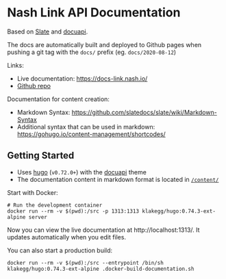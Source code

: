 # Nash Link API Documentation

Based on [Slate](https://github.com/slatedocs/slate) and [docuapi](https://github.com/bep/docuapi/).

The docs are automatically built and deployed to Github pages when pushing a git tag with the `docs/` prefix (eg. `docs/2020-08-12`)

Links:

* Live documentation: https://docs-link.nash.io/
* [Github repo](https://github.com/nash-io/nashlink-plugins-and-sdks)

Documentation for content creation:

* Markdown Syntax: https://github.com/slatedocs/slate/wiki/Markdown-Syntax
* Additional syntax that can be used in markdown: https://gohugo.io/content-management/shortcodes/

## Getting Started

* Uses [hugo](https://gohugo.io/getting-started/installing/) (`v0.72.0+`) with the [docuapi](https://github.com/bep/docuapi/) theme
* The documentation content in markdown format is located in [`/content/`](https://github.com/nash-io/nashlink-plugins-and-sdks/tree/main/docs/content)

Start with Docker:

    # Run the development container
    docker run --rm -v $(pwd):/src -p 1313:1313 klakegg/hugo:0.74.3-ext-alpine server

Now you can view the live documentation at http://localhost:1313/. It updates automatically when you edit files.

You can also start a production build:

    docker run --rm -v $(pwd):/src --entrypoint /bin/sh klakegg/hugo:0.74.3-ext-alpine .docker-build-documentation.sh
